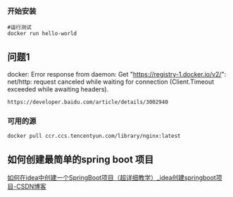 ### 开始安装

```shell
#运行测试
docker run hello-world
```
## 问题1
docker: Error response from daemon: Get "https://registry-1.docker.io/v2/": net/http: request canceled while waiting for connection (Client.Timeout exceeded while awaiting headers).

```
https://developer.baidu.com/article/details/3002940
```

### 可用的源

```
docker pull ccr.ccs.tencentyun.com/library/nginx:latest
```



## 如何创建最简单的spring boot 项目

[如何在idea中创建一个SpringBoot项目（超详细教学）_idea创建springboot项目-CSDN博客](https://blog.csdn.net/weixin_51309915/article/details/123349773)




